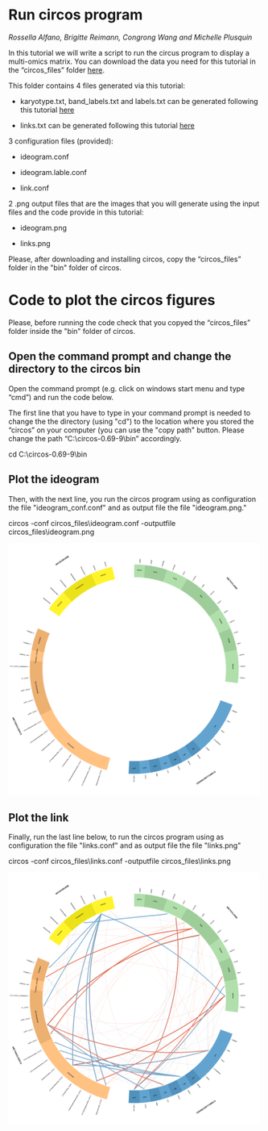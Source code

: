 # Run circos program
*Rossella Alfano, Brigitte Reimann, Congrong Wang and Michelle Plusquin*


In this tutorial we will write a script to run the circus program to display a multi-omics matrix. You can download the data you need for this tutorial in the “circos_files” folder [here](https://github.com/rossellaalfano/Circular-plots/tree/main/data/circos_files). 

This folder contains 4 files generated via this tutorial:

- karyotype.txt, band_labels.txt and labels.txt can be generated following this tutorial [here](https://github.com/rossellaalfano/Circular-plots/blob/main/2.%20Draw%20the%20ideogram.md)

- links.txt can be generated following this tutorial [here](https://github.com/rossellaalfano/Circular-plots/blob/main/3.%20Draw%20the%20links.md)

3 configuration files (provided):

- ideogram.conf

- ideogram.lable.conf

- link.conf

2 .png output files that are the images that you will generate using the input files and the code provide in this tutorial:

- ideogram.png

- links.png

Please, after downloading and installing circos, copy the “circos_files” folder in the "bin" folder of circos. 

# Code to plot the circos figures

Please, before running the code check that you copyed the “circos_files” folder inside the "bin" folder of circos.


## Open the command prompt and change the directory to the circos bin
Open the command prompt (e.g. click on windows start menu and type “cmd”) and run the code below. 

The first line that you have to type in your command prompt is needed to change the the directory (using "cd") to the location where you stored the “circos” on your computer (you can use the "copy path" button. Please change the path “C:\\circos-0.69-9\\bin” accordingly.

cd C:\\circos-0.69-9\\bin

## Plot the ideogram
Then, with the next line, you run the circos program using as configuration the file "ideogram_conf.conf" and as output file the file "ideogram.png."

circos -conf circos_files\\ideogram.conf -outputfile circos_files\\ideogram.png 

<img src="https://github.com/rossellaalfano/Circular-plots/blob/main/data/circos_files/ideogram.png" width="500" height="500"  class="img-responsive" alt="" />

## Plot the link
Finally, run the last line below, to run the circos program using as configuration the file "links.conf" and as output file the file "links.png"


circos -conf circos_files\\links.conf -outputfile circos_files\\links.png

<img src="https://github.com/rossellaalfano/Circular-plots/blob/main/data/circos_files/links.png" width="500" height="500"  class="img-responsive" alt="" />
